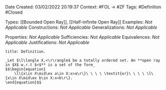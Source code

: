 <br />
<br />

Date Created: 03/02/2022 20:19:37
Context: #FOL $\to$ #ZF
Tags: #Definition #Closed 

Types: [[Bounded Open Ray]], [[Half-infinite Open Ray]]
Examples: _Not Applicable_
Constructions: _Not Applicable_
Generalizations: _Not Applicable_

Properties: _Not Applicable_
Sufficiencies: _Not Applicable_
Equivalences: _Not Applicable_
Justifications: _Not Applicable_

``` ad-Definition
title: Definition.

_Let $\l\langle X,<\r\rangle$ be a totally ordered set. An **open ray in $X$ w.r.t $<$** is a set of the form_
$$\begin{equation}
    \l\{x\in X\mid\ex a\in X:x>a\r\}\ \ \ \ \textit{or}\ \ \ \ \l\{x\in X\mid\ex b\in X:x<b\r\}.
\end{equation}$$

```
